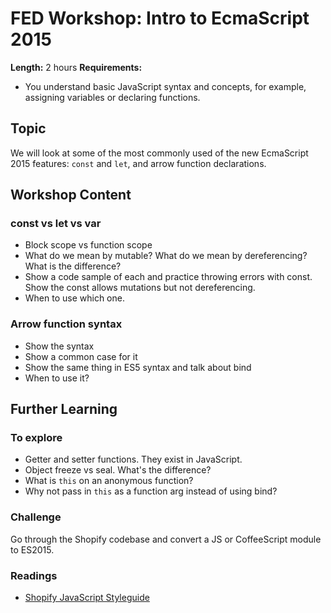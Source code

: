 # FED Workshop: Intro to EcmaScript 2015

**Length:** 2 hours
**Requirements:**

* You understand basic JavaScript syntax and concepts, for example, assigning variables or declaring functions.

## Topic

We will look at some of the most commonly used of the new EcmaScript 2015 features: `const` and `let`, and arrow function declarations.

## Workshop Content

### const vs let vs var

* Block scope vs function scope
* What do we mean by mutable? What do we mean by dereferencing? What is the difference?
* Show a code sample of each and practice throwing errors with const. Show the const allows mutations but not dereferencing.
* When to use which one.

### Arrow function syntax

* Show the syntax
* Show a common case for it
* Show the same thing in ES5 syntax and talk about bind
* When to use it?

## Further Learning

### To explore

* Getter and setter functions. They exist in JavaScript.
* Object freeze vs seal. What's the difference?
* What is `this` on an anonymous function?
* Why not pass in `this` as a function arg instead of using bind?

### Challenge

Go through the Shopify codebase and convert a JS or CoffeeScript module to ES2015.

### Readings

* [Shopify JavaScript Styleguide](https://github.com/shopify/javascript)
